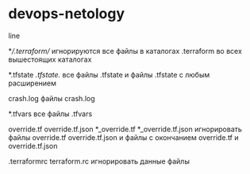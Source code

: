 # devops-netology
line

**/.terraform/*
игнорируются все файлы в каталогах .terraform во всех вышестоящих каталогах

*.tfstate
*.tfstate.*
все файлы .tfstate и файлы .tfstate с любым расширением

crash.log
файлы crash.log

*.tfvars
все файлы .tfvars

override.tf
override.tf.json
*_override.tf
*_override.tf.json
игнорировать файлы override.tf override.tf.json и файлы с окончанием override.tf и override.tf.json

.terraformrc
terraform.rc
игнорировать данные файлы